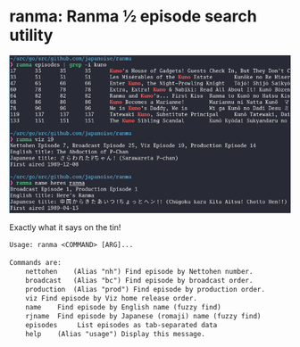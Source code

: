 # ranma: Ranma ½ episode search utility

![Screenshot of the program](screenshot.png)

Exactly what it says on the tin!

```
Usage: ranma <COMMAND> [ARG]...

Commands are:
	nettohen	(Alias "nh") Find episode by Nettohen number.
	broadcast	(Alias "bc") Find episode by broadcast order.
	production	(Alias "prod") Find episode by production order.
	viz	Find episode by Viz home release order.
	name	Find episode by English name (fuzzy find)
	rjname	Find episode by Japanese (romaji) name (fuzzy find)
	episodes	 List episodes as tab-separated data
	help	(Alias "usage") Display this message.
```
